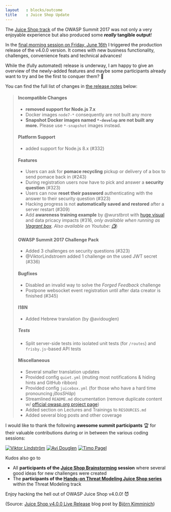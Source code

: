```yaml
---
layout   : blocks/outcome
title    : Juice Shop Update
---
```


The
[Juice Shop track](https://owaspsummit.org/Working-Sessions/Juice-Shop/)
of the OWASP Summit 2017 was not only a very enjoyable experience but
also produced some **_really_ tangible output**!

In the
[final morning session on Friday, June 16th](https://owaspsummit.org/Working-Sessions/Juice-Shop/Juice-Shop-Release.html)
I triggered the production release of the v4.0.0 version. It comes with
new business functionality, challenges, convenience feats and technical
advances!

While the (fully automated) release is underway, I am happy to give an
overview of the newly-added features and maybe some participants already
want to try and be the first to conquer them? 🥇

You can find the full list of changes in
[the release notes](https://github.com/bkimminich/juice-shop/releases)
below:

> #### Incompatible Changes
>
> - **removed support for Node.js 7.x**
> - Docker images `node7-*` consequently are not built any more
> - **Snapshot Docker images named `*-develop` are not built any more.**
>   Please use `*-snapshot` images instead.
>
> #### Platform Support
>
> * added support for Node.js 8.x (#332)
>
> #### Features
>
> - Users can ask for **pomace recycling** pickup or delivery of a box
>   to send pomace back in (#243)
> - During registration users now have to pick and answer a **security
>   question** (#323)
> - Users can now **reset their password** authenticating with the
>   answer to their security question (#323)
> - Hacking progress is not **automatically saved and restored** after a
>   server restart (#309)
> - Add **awareness training example** by @wurstbrot with
>   [huge visual](https://gist.github.com/marcaube/692b5bdb99ba69b9b60f471d2721aa95)
>   and data pricacy impacts (#316, _only available when running as
>   [Vagrant box](https://github.com/bkimminich/juice-shop/blob/master/README.md#vagrant).
>   Also available on Youtube:
>   [📺](https://www.youtube.com/watch?v=L7ZEMWRm7LA)_)
>
> #### OWASP Summit 2017 Challenge Pack
>
> - Added 3 challenges on security questions (#323)
> - @ViktorLindstroem added 1 challenge on the used JWT secret (#336)
>
> #### Bugfixes
>
> - Disabled an invalid way to solve the _Forged Feedback_ challenge
> - Postpone websocket event registration until after data creator is
>   finished (#345)
>
> #### I18N
>
> - Added Hebrew translation (by @avidouglen)
>
> ##### Tests
>
> - Split server-side tests into isolated unit tests (for `/routes`) and
>   `frisby.js`-based API tests
>
> #### Miscellaneous
>
> - Several smaller translation updates
> - Provided config `quiet.yml` (muting most notifications & hiding
>   hints and GitHub ribbon)
> - Provided config `juicebox.yml` (for those who have a hard time
>   pronouncing _jo͞osSHäp_)
> - Streamlined `README.md` documentation (remove duplicate content w/
>   [official owasp.org project page](https://www.owasp.org/index.php/OWASP_Juice_Shop_Project))
> - Added section on Lectures and Trainings to `RESOURCES.md`
> - Added several blog posts and other coverage

I would like to thank the following **awesome summit participants** 🏆
for their valuable contributions during or in between the various coding
sessions:

[![Viktor Lindström](https://owaspgbgday.se/wp-content/uploads/2016/11/Viktor-229x300.jpg)](https://owaspsummit.org/Participants/ticket-24h/Viktor-Lindstrom.html)
[![Avi Douglen](https://media.licdn.com/mpr/mpr/shrinknp_200_200/AAEAAQAAAAAAAAkRAAAAJDkyZmFkMDRlLWMzZjAtNDk1Yy1hNDFiLTA2MTM2M2IzNzFhZA.jpg)](https://owaspsummit.org/Participants/ticket-24h-owasp/Avi-Douglen.html)
[![Timo Pagel](http://timo-pagel.de/assets/img/header-bg.jpg)](https://owaspsummit.org/Participants/ticket-24h-owasp/Timo-Pagel.html)

Kudos also go to
- All **participants of the
  [Juice Shop Brainstorming](https://owaspsummit.org/Working-Sessions/Juice-Shop/Juice-Shop-Brainstorming.html)
  session** where several good ideas for new challenges were created
- The **participants of the
  [Hands-on Threat Modeling Juice Shop series](https://owaspsummit.org/Working-Sessions/Threat-Model/index.html)**
  within the Threat Modeling track

Enjoy hacking the hell out of OWASP Juice Shop v4.0.0! 😈

(Source:
[Juice Shop v4.0.0 Live Release](https://owaspsummit.org/2017/06/15/Juice-Shop-Live-Release-v4.html)
blog post by
[Björn Kimminich](https://owaspsummit.org/Participants/summit-editors/Bjoern-Kimminich.html))
